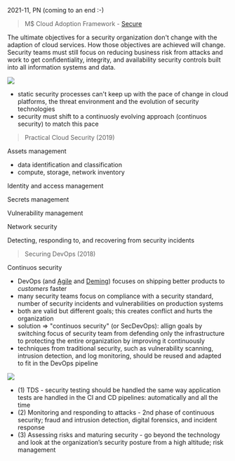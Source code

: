 2021-11, PN (coming to an end :-)

> M$ Cloud Adoption Framework - [Secure](https://docs.microsoft.com/en-us/azure/cloud-adoption-framework/secure/)

The ultimate objectives for a security organization don't change with the adaption of cloud services. How those objectives are achieved will change. Security teams must still focus on reducing business risk from attacks and work to get confidentiality, integrity, and availability security controls built into all information systems and data.

<img src="https://user-images.githubusercontent.com/1047259/143010672-671723ff-85ee-4b9a-a6e1-e45ad50eef97.png" style="max-width:100%;height:auto;"> 

* static security processes can't keep up with the pace of change in cloud platforms, the threat environment and the evolution of security technologies
* security must shift to a continuosly evolving approach (continuos security) to match this pace

> Practical Cloud Security (2019)

Assets management

* data identification and classification
* compute, storage, network inventory

Identity and access management

Secrets management

Vulnerability management

Network security

Detecting, responding to, and recovering from security incidents

> Securing DevOps (2018)

Continuos security

* DevOps (and [Agile](http://agilemanifesto.org/) and [Deming](https://deming.org/explore/fourteen-points)) focuses on shipping better products to *customers* faster
* many security teams focus on compliance with a security standard, number of security incidents and vulnerabilities on production systems
* both are valid but different goals; this creates conflict and hurts the organization
* solution => "continuos security" (or SecDevOps): allign goals by switching focus of security team from defending only the infrastructure to protecting the entire organization by improving it continuously
* techniques from traditional security, such as vulnerability scanning, intrusion detection, and log monitoring, should be reused and adapted to fit in the DevOps pipeline

<img src="https://user-images.githubusercontent.com/1047259/141968423-133c5f24-6c1e-4eaf-89e0-167fae88c31e.png" style="max-width:100%;height:auto;"> 

* (1) TDS - security testing should be handled the same way application tests are handled in the CI and CD pipelines: automatically and all the time
* (2) Monitoring and responding to attacks - 2nd phase of continuous security; fraud and intrusion detection, digital forensics, and incident response
* (3) Assessing risks and maturing security - go beyond the technology and look at the organization’s security posture from a high altitude; risk management
